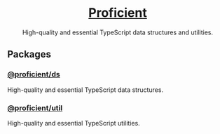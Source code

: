 <h1 align="center">
  <a href="https://kafkas.github.io/proficient">
    Proficient
  </a>
</h1>

<p align="center">
    High-quality and essential TypeScript data structures and utilities.
</p>

## Packages

### [@proficient/ds](./ds)

High-quality and essential TypeScript data structures.

### [@proficient/util](./util)

High-quality and essential TypeScript utilities.
